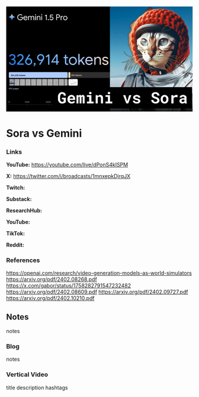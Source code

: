 ![thumbnail](thumbnail.png)

# Sora vs Gemini

### Links

**YouTube:** https://youtube.com/live/dPonS4kISPM

**X:** https://twitter.com/i/broadcasts/1mnxepkDjrqJX

**Twitch:**

**Substack:**

**ResearchHub:**

**YouTube:**

**TikTok:**

**Reddit:**

### References

https://openai.com/research/video-generation-models-as-world-simulators
https://arxiv.org/pdf/2402.08268.pdf
https://x.com/gabor/status/1758282791547232482
https://arxiv.org/pdf/2402.08609.pdf
https://arxiv.org/pdf/2402.09727.pdf
https://arxiv.org/pdf/2402.10210.pdf

## Notes

notes

### Blog

notes

### Vertical Video

title
description
hashtags